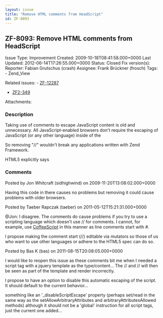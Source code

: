 ```yaml
---
layout: issue
title: "Remove HTML comments from HeadScript"
id: ZF-8093
---
```


ZF-8093: Remove HTML comments from HeadScript
---------------------------------------------

 Issue Type: Improvement Created: 2009-10-18T08:41:58.000+0000 Last Updated: 2012-06-14T17:26:55.000+0000 Status: Closed Fix version(s): 
 Reporter:  Fabian Grutschus (crash)  Assignee:  Frank Brückner (frosch)  Tags: - Zend\_View
 
 Related issues: - [ZF-12287](/issues/browse/ZF-12287)
- [ZF2-349](/issues/browse/ZF2-349)
 
 Attachments: 
### Description

Taking use of comments to escape JavaScript content is old and unnecessary. All JavaScript-enabled browsers don't require the escaping of JavaScript (or any other language) inside of the

So removing "//" wouldn't break any applications written with Zend Framework.

HTML5 explicitly says

 

 

### Comments

Posted by Jon Whitcraft (sidhighwind) on 2009-11-20T13:08:02.000+0000

Having this code in there causes no problems but removing it could cause problems with older browsers.

 

 

Posted by Taeber Rapczak (taeber) on 2011-05-12T15:21:31.000+0000

@Jon: I disagree. The comments do cause problems if you try to use a scripting language which doesn't use // for comments. I cannot, for example, use [CoffeeScript](http://jashkenas.github.com/coffee-script/) in this manner as line comments start with #.

I propose making the comment start (//) editable via mutators so those of us who want to use other languages or adhere to the HTML5 spec can do so.

 

 

Posted by Bas K (bas) on 2011-08-15T20:08:05.000+0000

I would like to reopen this issue as these comments bit me when I needed a script tag with a jquery template as the type/content... The // and // will then be seen as part of the template and render incorrectly.

I propose to have an option to disable this automatic escaping of the script. It should default to the current behavior...

something like an '\_disableScriptEscape' property (perhaps set/read in the same way as the setAllowArbitraryAttributes and arbitraryAttributesAllowed methods) although it should not be a 'global' instruction for all script tags, just the current one added...

 

 